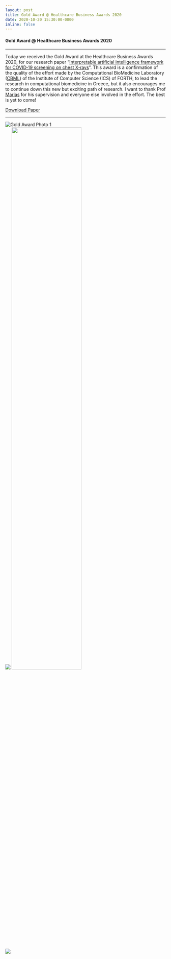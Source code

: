 ```yaml
---
layout: post
title: Gold Award @ Healthcare Business Awards 2020
date: 2020-10-20 15:30:00-0000
inline: false
---
```


#### Gold Award @ Healthcare Business Awards 2020

<hr>

Today we received the Gold Award at the Healthcare Business Awards 2020, for our research paper “[Interpretable artificial intelligence framework for COVID‑19 screening on chest X‑rays](https://www.spandidos-publications.com/10.3892/etm.2020.8797)”. This award is a confirmation of the quality of the effort made by the Computational BioMedicine Laboratory ([CBML](https://www.ics.forth.gr/cbml/)) of the Institute of Computer Science (ICS) of FORTH, to lead the research in computational biomedicine in Greece, but it also encourages me to continue down this new but exciting path of research. I want to thank Prof [Marias](https://www.ics.forth.gr/cbml/person/Marias/Kostas) for his supervision and everyone else involved in the effort. The best is yet to come!

[Download Paper](/assets/pdf/Interpretable_artificial_intelligence_framework_for_COVID_19_screening_on_chest_X_rays.pdf)

<hr>

<div class="img_row">
    <img class="col img-fluid rounded" src="{{ site.baseurl }}/assets/img/gold_award_photo_1.jpg" alt="Gold Award Photo 1" title="Gold Award Photo 1"/>
</div>

<div class="img_row">
    <img class="col one first" src="{{ site.baseurl }}/assets/img/gold_award_photo_3.jpg">
    <img class="col two last" style="width: 66%;" src="{{ site.baseurl }}/assets/img/gold_awards_everyone.jpg">
</div>

<div class="img_row">
    <img class="col" src="{{ site.baseurl }}/assets/img/gold_awards_all.jpg">
</div>